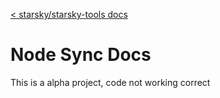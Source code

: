 [< starsky/starsky-tools docs](../readme.md)

# Node Sync Docs

This is a alpha project, code not working correct
